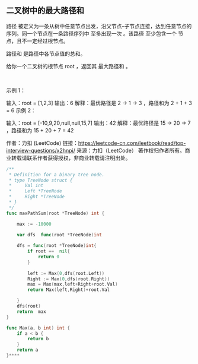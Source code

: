 ## 二叉树中的最大路径和

路径 被定义为一条从树中任意节点出发，沿父节点-子节点连接，达到任意节点的序列。同一个节点在一条路径序列中 至多出现一次 。该路径 至少包含一个 节点，且不一定经过根节点。

路径和 是路径中各节点值的总和。

给你一个二叉树的根节点 root ，返回其 最大路径和 。

 

示例 1：


输入：root = [1,2,3]
输出：6
解释：最优路径是 2 -> 1 -> 3 ，路径和为 2 + 1 + 3 = 6
示例 2：


输入：root = [-10,9,20,null,null,15,7]
输出：42
解释：最优路径是 15 -> 20 -> 7 ，路径和为 15 + 20 + 7 = 42

作者：力扣 (LeetCode)
链接：https://leetcode-cn.com/leetbook/read/top-interview-questions/x2hnpi/
来源：力扣（LeetCode）
著作权归作者所有。商业转载请联系作者获得授权，非商业转载请注明出处。

```go
/**
 * Definition for a binary tree node.
 * type TreeNode struct {
 *     Val int
 *     Left *TreeNode
 *     Right *TreeNode
 * }
 */
func maxPathSum(root *TreeNode) int {

    max := -10000
	
	var dfs  func(root *TreeNode)int

	dfs = func(root *TreeNode)int{
		if root ==  nil{
			return 0
		}
        
		left := Max(0,dfs(root.Left))
		Right := Max(0,dfs(root.Right))
		max = Max(max,left+Right+root.Val)
		return Max(left,Right)+root.Val

	}
    dfs(root)
	return  max
}

func Max(a, b int) int {
	if a < b {
		return b
	}
	return a
}****
```
